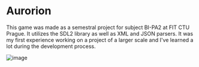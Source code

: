 # Aurorion
This game was made as a semestral project for subject BI-PA2 at FIT CTU Prague. It utilizes the SDL2 library as well as XML and JSON parsers.
It was my first experience working on a project of a larger scale and I've learned a lot during the development process.

![image](https://github.com/MatejS89/BI-PA2-CPP/assets/111086657/83aa4063-f1d0-4628-817e-8b2963aec18b)
